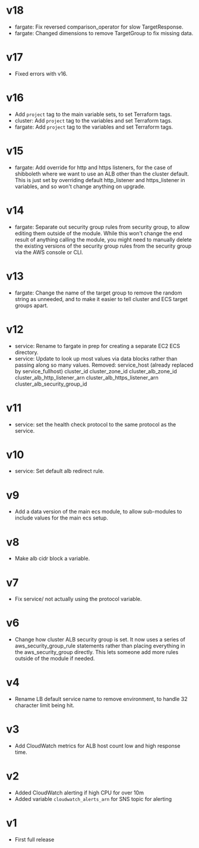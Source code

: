# v18

* fargate: Fix reversed comparison_operator for slow TargetResponse.
* fargate: Changed dimensions to remove TargetGroup to fix missing data.

# v17

* Fixed errors with v16.

# v16

* Add `project` tag to the main variable sets, to set Terraform tags.
* cluster: Add `project` tag to the variables and set Terraform tags.
* fargate: Add `project` tag to the variables and set Terraform tags.

# v15

* fargate: Add override for http and https listeners, for the case of
  shibboleth where we want to use an ALB other than the cluster default.  This
  is just set by overriding default http_listener and https_listener in
  variables, and so won't change anything on upgrade.

# v14

* fargate: Separate out security group rules from security group, to allow
  editing them outside of the module.  While this won't change the end result
  of anything calling the module, you might need to manually delete the
  existing versions of the security group rules from the security group via the
  AWS console or CLI.

# v13

* fargate: Change the name of the target group to remove the random string as
  unneeded, and to make it easier to tell cluster and ECS target groups apart.

# v12

* service: Rename to fargate in prep for creating a separate EC2 ECS directory.
* service: Update to look up most values via data blocks rather than passing
  along so many values.
    Removed:
      service_host (already replaced by service_fullhost)
      cluster_id
      cluster_zone_id
      cluster_alb_zone_id
      cluster_alb_http_listener_arn
      cluster_alb_https_listener_arn
      cluster_alb_security_group_id

# v11

* service: set the health check protocol to the same protocol as the
  service.

# v10

* service: Set default alb redirect rule.

# v9

* Add a data version of the main ecs module, to allow sub-modules to include
  values for the main ecs setup.

# v8

* Make alb cidr block a variable.

# v7

* Fix service/ not actually using the protocol variable.

# v6

* Change how cluster ALB security group is set.  It now uses a series of
  aws_security_group_rule statements rather than placing everything in the
  aws_security_group directly.  This lets someone add more rules outside of the
  module if needed.

# v4

* Rename LB default service name to remove environment, to handle 32 character
  limit being hit.

# v3

* Add CloudWatch metrics for ALB host count low and high response time.

# v2

* Added CloudWatch alerting if high CPU for over 10m
* Added variable `cloudwatch_alerts_arn` for SNS topic for alerting

# v1

* First full release
